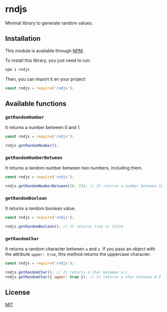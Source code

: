 # rndjs
Minimal library to generate random values.

## Installation
This module is available through [NPM](https://www.npmjs.com/).

To install this library, you just need to run:
```bash
npm i rndjs
```

Then, you can import it en your project:
```js
const rndjs = require('rndjs');
```

## Available functions
### `getRandomNumber`
It returns a number between 0 and 1.
```js
const rndjs = require('rndjs');

rndjs.getRandomNumber();
```

### `getRandomNumberBetween`
It returns a random number between two numbers, including them.
```js
const rndjs = require('rndjs');

rndjs.getRandomNumberBetween(10, 25); // It returns a number between 10 and 25
```

### `getRandomBoolean`
It returns a random boolean value.
```js
const rndjs = require('rndjs');

rndjs.getRandomBoolean(); // It returns true or false
```

### `getRandomChar`
It returns a random character between `a` and `z`. If you pass an object with the attribute `upper: true`, this method returns the uppercase character.
```js
const rndjs = require('rndjs');

rndjs.getRandomChar(); // It returns a char between a-z
rndjs.getRandomChar({ upper: true }); // It returns a char between A-Z
```

## License
[MIT](https://github.com/vcgtz/rndjs/blob/main/LICENSE)
